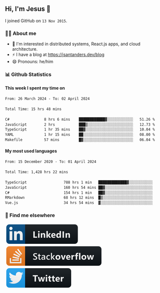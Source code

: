 ## Hi, I'm Jesus 👋

I joined GitHub on `13 Nov 2015`.

<!-- Talking about you -->

### 👨‍💻 About me

- 👦 I'm interested in distributed systems, React.js apps, and cloud architecture.
- ⚡️ I have a blog at <https://jsantanders.dev/blog>
- 😄 Pronouns: he/him

### 📊 Github Statistics

#### This week I spent my time on

<!--START_SECTION:weekly-->

```txt
From: 26 March 2024 - To: 02 April 2024

Total Time: 15 hrs 48 mins

C#                8 hrs 6 mins    ████████████▓░░░░░░░░░░░░   51.26 %
JavaScript        2 hrs           ███▒░░░░░░░░░░░░░░░░░░░░░   12.73 %
TypeScript        1 hr 35 mins    ██▓░░░░░░░░░░░░░░░░░░░░░░   10.04 %
YAML              1 hr 15 mins    ██░░░░░░░░░░░░░░░░░░░░░░░   08.00 %
Makefile          57 mins         █▓░░░░░░░░░░░░░░░░░░░░░░░   06.04 %
```

<!--END_SECTION:weekly-->

#### My most used languages

<!--START_SECTION:alltime-->

```txt
From: 15 December 2020 - To: 01 April 2024

Total Time: 1,428 hrs 22 mins

TypeScript                 788 hrs 1 min   █████████████▓░░░░░░░░░░░   55.17 %
JavaScript                 160 hrs 54 mins ██▓░░░░░░░░░░░░░░░░░░░░░░   11.27 %
C#                         154 hrs 1 min   ██▓░░░░░░░░░░░░░░░░░░░░░░   10.78 %
RMarkdown                  68 hrs 12 mins  █▒░░░░░░░░░░░░░░░░░░░░░░░   04.77 %
Vue.js                     34 hrs 54 mins  ▓░░░░░░░░░░░░░░░░░░░░░░░░   02.44 %
```

<!--END_SECTION:alltime-->

### 📢 Find me elsewhere

<p>
  <a target="_blank" href="https://linkedin.com/in/jsantanders">
    <img src="https://github.com/jsantanders/jsantanders/blob/master/img/linkedin.svg" alt="LinkedIn" style="vertical-align:top; margin:4px">
  </a>
  
  <a target="_blank" href="https://stackoverflow.com/users/7318331/jesus-santander">
    <img src="https://github.com/jsantanders/jsantanders/blob/master/img/stackoverflow.svg" alt="StackOverflow" style="vertical-align:top; margin:4px">
  </a>
  
  <a target="_blank" href="http://twitter.com/jsantanders">
    <img src="https://github.com/jsantanders/jsantanders/blob/master/img/twitter.svg" alt="Twitter" style="vertical-align:top; margin:4px">
  </a>
</p>

